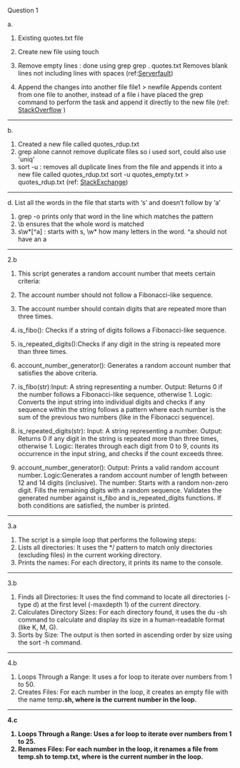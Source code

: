 Question 1

a.
1. Existing quotes.txt file

2. Create new file using touch

3. Remove empty lines : done using grep
grep . quotes.txt 
Removes blank lines not including lines with spaces 
(ref:[Serverfault](https://serverfault.com/questions/252921/how-to-remove-empty-blank-lines-from-a-file-in-unix-including-spaces?newreg=3c036c1fb18a466d986925c2b61e258a))

3. Append the changes into another file
file1 > newfile 
Appends content from one file to another, instead of a file i have placed the grep command to perform the task and append it directly to the new file
(ref: [StackOverflow](https://stackoverflow.com/questions/4969641/how-to-append-one-file-to-another-in-linux-from-the-shell) )


------------------------------------------------------------------------------------------------------------------------------------------------------


b. 
1. Created a new file called quotes_rdup.txt
2. grep alone cannot remove duplicate files so i used sort, could also use 'uniq'
3. sort -u : removes all duplicate lines from the file and appends it into a new file called quotes_rdup.txt
sort -u quotes_empty.txt > quotes_rdup.txt
(ref: [StackExchange](https://unix.stackexchange.com/questions/76049/what-is-the-difference-between-sort-u-and-sort-uniq))


------------------------------------------------------------------------------------------------------------------------------------------------------



d. 
List all the words in the file that starts with ‘s’ and doesn’t follow by ‘a’ 
1. grep -o prints only that word in the line which matches the pattern
2. \b ensures that the whole word is matched
3. s\w*[^a] : starts with s, \w* how many letters in the word. ^a should not have an a

------------------------------------------------------------------------------------------------------------------------------------------------------------------------------------------------------------------------------------------------------------------------------------------------------------


2.b

1. This script generates a random account number that meets certain criteria:
2. The account number should not follow a Fibonacci-like sequence.
3. The account number should contain digits that are repeated more than three times.

4. is_fibo(): Checks if a string of digits follows a Fibonacci-like sequence.
5. is_repeated_digits():Checks if any digit in the string is repeated more than three times.
6. account_number_generator(): Generates a random account number that satisfies the above criteria.

7. is_fibo(str):Input: A string representing a number.
    Output: Returns 0 if the number follows a Fibonacci-like sequence, otherwise 1.
    Logic:
    Converts the input string into individual digits and checks if any sequence within the string follows a pattern where each number is the sum of the previous two numbers (like in the Fibonacci sequence).

8. is_repeated_digits(str):
    Input: A string representing a number.
    Output: Returns 0 if any digit in the string is repeated more than three times, otherwise 1.
    Logic:
        Iterates through each digit from 0 to 9, counts its occurrence in the input string, and checks if the count exceeds three.

9. account_number_generator():
    Output: Prints a valid random account number.
    Logic:Generates a random account number of length between 12 and 14 digits (inclusive). The     number:
    Starts with a random non-zero digit.
    Fills the remaining digits with a random sequence.
    Validates the generated number against is_fibo and is_repeated_digits functions.
    If both conditions are satisfied, the number is printed.


------------------------------------------------------------------------------------------------------------------------------------------------------------------------------------------------------------------------------------------------------------------------------------------------------------


3.a

1. The script is a simple loop that performs the following steps:
2. Lists all directories: It uses the */ pattern to match only directories (excluding files) in the current working directory.
3. Prints the names: For each directory, it prints its name to the console.


------------------------------------------------------------------------------------------------------------------------------------------------------


3.b

1. Finds all Directories: It uses the find command to locate all directories (-type d) at the first level (-maxdepth 1) of the current directory.
2. Calculates Directory Sizes: For each directory found, it uses the du -sh command to calculate and display its size in a human-readable format (like K, M, G).
3. Sorts by Size: The output is then sorted in ascending order by size using the sort -h command.



------------------------------------------------------------------------------------------------------------------------------------------------------------------------------------------------------------------------------------------------------------------------------------------------------------


4.b

1. Loops Through a Range: It uses a for loop to iterate over numbers from 1 to 50.
2. Creates Files: For each number in the loop, it creates an empty file with the name temp<b>.sh, where <b> is the current number in the loop.


------------------------------------------------------------------------------------------------------------------------------------------------------


4.c

1. Loops Through a Range: Uses a for loop to iterate over numbers from 1 to 25.
2. Renames Files: For each number in the loop, it renames a file from temp<a>.sh to temp<a>.txt, where <a> is the current number in the loop.
